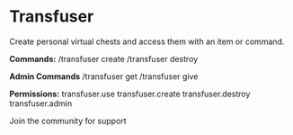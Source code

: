 # Transfuser

Create personal virtual chests and access them with an item or command.

**Commands:**
/transfuser create
/transfuser destroy

**Admin Commands**
/transfuser get <amount>
/transfuser give <player> <amount>

**Permissions:**
transfuser.use
transfuser.create
transfuser.destroy
transfuser.admin

Join the community for support
